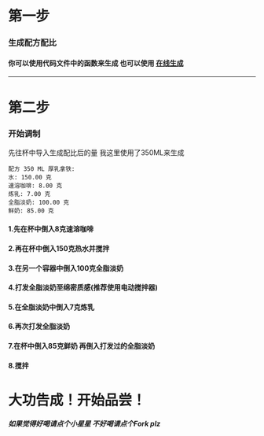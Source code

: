 # 第一步
### 生成配方配比
#### 你可以使用代码文件中的函数来生成 也可以使用 [在线生成](https://thed0ublec.github.io/CreamyLatte/)
---
# 第二步
### 开始调制

先往杯中导入生成配比后的量 我这里使用了350ML来生成
```
配方 350 ML 厚乳拿铁:
水: 150.00 克
速溶咖啡: 8.00 克
炼乳: 7.00 克
全脂淡奶: 100.00 克
鲜奶: 85.00 克
```
#### 1.先在杯中倒入8克速溶咖啡

#### 2.再在杯中倒入150克热水并搅拌

#### 3.在另一个容器中倒入100克全脂淡奶

#### 4.打发全脂淡奶至绵密质感(推荐使用电动搅拌器)

#### 5.在全脂淡奶中倒入7克炼乳

#### 6.再次打发全脂淡奶

#### 7.在杯中倒入85克鲜奶 再倒入打发过的全脂淡奶

#### 8.搅拌

# 大功告成！开始品尝！





##### 如果觉得好喝请点个小星星 不好喝请点个Fork plz

